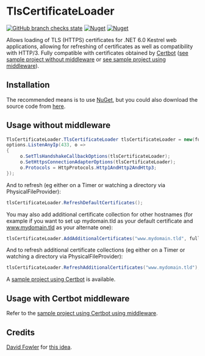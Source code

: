 # TlsCertificateLoader
[![GitHub branch checks state](https://img.shields.io/github/checks-status/MarkCiliaVincenti/TlsCertificateLoader/master?label=build&logo=github&style=for-the-badge)](https://actions-badge.atrox.dev/MarkCiliaVincenti/TlsCertificateLoader/goto?ref=master) [![Nuget](https://img.shields.io/nuget/v/TlsCertificateLoader?label=TlsCertificateLoader&logo=nuget&style=for-the-badge)](https://www.nuget.org/packages/TlsCertificateLoader) [![Nuget](https://img.shields.io/nuget/dt/TlsCertificateLoader?logo=nuget&style=for-the-badge)](https://www.nuget.org/packages/TlsCertificateLoader)

Allows loading of TLS (HTTPS) certificates for .NET 6.0 Kestrel web applications, allowing for refreshing of certificates as well as compatibility with HTTP/3. Fully compatible with certificates obtained by [Certbot](https://certbot.eff.org/) ([see sample project without middleware](https://github.com/MarkCiliaVincenti/TlsCertificateLoader/tree/master/Samples/CertbotSample) or [see sample project using middleware](https://github.com/MarkCiliaVincenti/TlsCertificateLoader/tree/master/Samples/CertbotSampleUsingMiddleware)).

## Installation
The recommended means is to use [NuGet](https://www.nuget.org/packages/TlsCertificateLoader), but you could also download the source code from [here](https://github.com/MarkCiliaVincenti/TlsCertificateLoader/releases).

## Usage without middleware
```csharp
TlsCertificateLoader.TlsCertificateLoader tlsCertificateLoader = new(fullChainPemFilePath, privateKeyPemFilePath);
options.ListenAnyIp(433, o =>
{
     o.SetTlsHandshakeCallbackOptions(tlsCertificateLoader);
     o.SetHttpsConnectionAdapterOptions(tlsCertificateLoader);
     o.Protocols = HttpProtocols.Http1AndHttp2AndHttp3;
});
```

And to refresh (eg either on a Timer or watching a directory via PhysicalFileProvider):
```csharp
tlsCertificateLoader.RefreshDefaultCertificates();
```

You may also add additional certificate collection for other hostnames (for example if you want to set up mydomain.tld as your default certificate and www.mydomain.tld as your alternate one):
```csharp
tlsCertificateLoader.AddAdditionalCertificates("www.mydomain.tld", fullChainWwwPemFilePath, privateKeyWwwPemFilePath);
```

And to refresh additional certificate collections (eg either on a Timer or watching a directory via PhysicalFileProvider):
```csharp
tlsCertificateLoader.RefreshAdditionalCertificates("www.mydomain.tld");
```

A [sample project using Certbot](https://github.com/MarkCiliaVincenti/TlsCertificateLoader/tree/master/Samples/CertbotSample) is available.

## Usage with Certbot middleware

Refer to the [sample project using Certbot using middleware](https://github.com/MarkCiliaVincenti/TlsCertificateLoader/tree/master/Samples/CertbotSampleUsingMiddleware).

## Credits
[David Fowler](https://github.com/davidfowl) for [this idea](https://github.com/dotnet/aspnetcore/issues/21513#issuecomment-914370034).